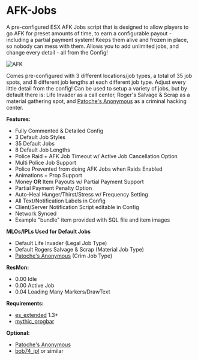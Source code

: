 # AFK-Jobs
A pre-configured ESX AFK Jobs script that is designed to allow players to go AFK for preset amounts of time, to earn a configurable payout - including a partial payment system! Keeps them alive and frozen in place, so nobody can mess with them. Allows you to add unlimited jobs, and change every detail - all from the Config!

![AFK](https://user-images.githubusercontent.com/82741759/210460756-6e9d1ce1-fdaf-4f75-ae98-735b7cc62d62.png)

Comes pre-configured with 3 different locations/job types, a total of 35 job spots, and 8 different job lengths at each different job type. Adjust every little detail from the config! Can be used to setup a variety of jobs, but by default there is: Life Invader as a call center, Roger's Salvage & Scrap as a material gathering spot, and [Patoche's Anonymous](https://www.gta5-mods.com/maps/mlo-anonymous-fivem-sp-ready) as a criminal hacking center.

**Features:**
* Fully Commented & Detailed Config
* 3 Default Job Styles
* 35 Default Jobs
* 8 Default Job Lengths
* Police Raid + AFK Job Timeout w/ Active Job Cancellation Option
* Multi Police Job Support
* Police Prevented from doing AFK Jobs when Raids Enabled
* Animations + Prop Support
* Money **OR** Item Payouts w/ Partial Payment Support
* Partial Payment Penalty Option
* Auto-Heal Hunger/Thirst/Stress w/ Frequency Setting
* All Text/Notification Labels in Config
* Client/Server Notification Script editable in Config
* Network Synced
* Example "bundle" item provided with SQL file and item images

**MLOs/IPLs Used for Default Jobs**
* Default Life Invader (Legal Job Type)
* Default Rogers Salvage & Scrap (Material Job Type)
* [Patoche's Anonymous](https://www.gta5-mods.com/maps/mlo-anonymous-fivem-sp-ready) (Crim Job Type)

**ResMon:**
* 0.00 Idle
* 0.00 Active Job
* 0.04 Loading Many Markers/DrawText

**Requirements:**
* [es_extended](https://github.com/esx-framework) 1.3+
* [mythic_progbar](https://github.com/HalCroves/mythic_progbar)

**Optional:**
* [Patoche's Anonymous](https://www.gta5-mods.com/maps/mlo-anonymous-fivem-sp-ready)
* [bob74_ipl](https://github.com/Bob74/bob74_ipl) or similar
